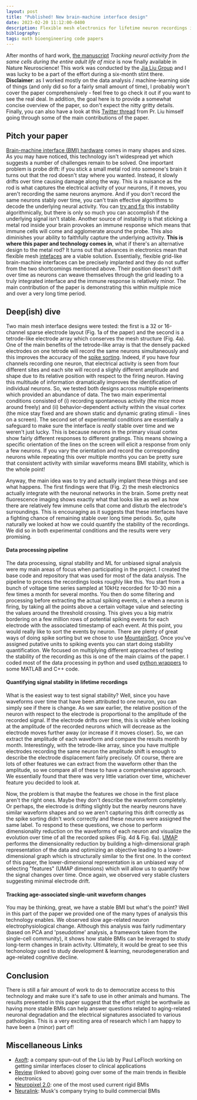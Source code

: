 ```yaml
---
layout: post
title: "Published! New brain-machine interface design"
date: 2023-02-20 11:12:00-0400
description: Flexible mesh electronics for lifetime neuron recordings in mice
bibliography:
tags: math bioengineering code papers
---
```


After months of hard work, [the manuscript](https://www.nature.com/articles/s41593-023-01267-x) *Tracking neural activity from the same cells during the entire adult life of mice* is now finally available in Nature Neuroscience! This work was conducted by the [Jia Liu Group](https://liulab.seas.harvard.edu/) and I was lucky to be a part of the effort during a six-month stint there. **Disclaimer**: as I worked mostly on the data analysis / machine-learning side of things (and only did so for a fairly small amount of time), I probably won't cover the paper comprehensively - feel free to go check it out if you want to see the real deal. In addition, the goal here is to provide a somewhat concise overview of the paper, so don't expect the nitty gritty details. Finally, you can also have a look at this [Twitter thread](https://twitter.com/ganoopyliujia/status/1627712813610471425) from Pr. Liu himself going through some of the main contributions of the paper.

## Pitch your paper
[Brain-machine interface (BMI) hardware](https://sebastianpartarrieu.github.io/blog/2021/BMI-techonology-review/) comes in many shapes and sizes. As you may have noticed, this technology isn't widespread yet which suggests a number of challenges remain to be solved. One important problem is probe drift: if you stick a small metal rod into someone's brain it turns out that the rod doesn't stay where you wanted. Instead, it slowly drifts over time causing damage along the way. This is a nuisance as the rod is what captures the electrical activity of your neurons, if it moves, you aren't recording the same neurons anymore. And if you don't record the same neurons stably over time, you can't train effective algorithms to decode the underlying neural activity. You can [try and fix](https://www.nature.com/articles/s41551-020-0542-9) this instability algorithmically, but there is only so much you can accomplish if the underlying signal isn't stable. Another source of instability is that sticking a metal rod inside your brain provokes an immune response which means that immune cells will come and agglomerate around the probe. This also diminishes your ability to faithfully capture the underlying activity. **This is where this paper and technology comes in**, what if there's an alternative design to the metal rod? It turns out that advances in electronics mean that flexible mesh [intefaces](https://www.nature.com/articles/s41928-022-00913-9) are a viable solution. Essentially, flexible grid-like brain-machine interfaces can be precisely implanted and they do not suffer from the two shortcomings mentioned above. Their position doesn't drift over time as neurons can weave themselves through the grid leading to a truly integrated interface and the immune response is relatively minor. The main contribution of the paper is demonstrating this within multiple mice and over a very long time period.

## Deep(ish) dive
Two main mesh interface designs were tested: the first is a 32 or 16-channel sparse electrode layout (Fig. 1a of the paper) and the second is a tetrode-like electrode array which conserves the mesh structure (Fig. 4a). One of the main benefits of the tetrode-like array is that the densely packed electrodes on one tetrode will record the same neurons simultaneously and this improves the accuracy of the [spike sorting](http://www.scholarpedia.org/article/Spike_sorting#:~:text=Spike%20sorting%20is%20the%20grouping,activity%20of%20different%20putative%20neurons.). Indeed, if you have four channels recording one neuron, that electrical activity is seen from four different sites and each site will record a slighly different amplitude and shape due to its relative position with respect to the firing neuron. Having this multitude of information dramatically improves the identification of individual neurons. So, we tested both designs across multiple experiments which provided an abundance of data. The two main experimental conditions consisted of (i) recording spontaneous activity (the mice move around freely) and (ii) behavior-dependent activity within the visual cortex (the mice stay fixed and are shown static and dynamic grating stimuli - lines on a screen). The second set of experimental conditions are essentially a safeguard to make sure the interface is *really* stable over time and we weren't just lucky. This is because neurons in the primary visual cortex show fairly different responses to different gratings. This means showing a specific orientation of the lines on the screen will elicit a response from only a few neurons. If you vary the orientation and record the corresponding neurons while repeating this over multiple months you can be pretty sure that consistent activity with similar waveforms means BMI stability, which is the whole point!

Anyway, the main idea was to try and actually implant these things and see what happens. The first findings were that (Fig. 2) the mesh electronics actually integrate with the neuronal networks in the brain. Some pretty neat fluorescence imaging shows exactly what that looks like as well as how there are relatively few immune cells that come and disturb the electrode's surroundings. This is encouraging as it suggests that these interfaces have a fighting chance of remaining stable over long time periods. So, quite naturally we looked at how we could quantify the stability of the recordings. We did so in both experimental conditions and the results were very promising. 

#### Data processing pipeline
The data processing, signal stability and ML for unbiased signal analysis were my main areas of focus when participating in the project. I created the base code and repository that was used for most of the data analysis. The pipeline to process the recordings looks roughly like this. You start from a bunch of voltage time series sampled at 10kHz recorded for 10-30 min a few times a month for several months. You then do some filtering and processing before extracting the actual spiking events, i.e when a neuron is firing, by taking all the points above a certain voltage value and selecting the values around the threshold crossing. This gives you a big matrix bordering on a few million rows of potential spiking events for each electrode with the associated timestamp of each event. At this point, you would really like to sort the events by neuron. There are plenty of great ways of doing spike sorting but we chose to use [MountainSort](https://mountainsort.readthedocs.io/en/latest/). Once you've assigned putative units to spiking events you can start doing stability quantification. We focused on multiplying different approaches of testing the stability of the recording as this is one of the main claims of the paper. I coded most of the data processing in python and used [python wrappers](https://spikeinterface.readthedocs.io/en/latest/overview.html) to some MATLAB and C++ code. 

#### Quantifying signal stability in lifetime recordings
What is the easiest way to test signal stability? Well, since you have waveforms over time that have been attributed to one neuron, you can simply see if there is change. As we saw earlier, the relative position of the neuron with respect to the electrode is proportional to the amplitude of the recorded signal. If the electrode drifts over time, this is visible when looking at the amplitude of the recorded neurons which will decrease as the electrode moves further away (or increase if it moves closer). So, we can extract the amplitude of each waveform and compare the results month by month. Interestingly, with the tetrode-like array, since you have multiple electrodes recording the same neuron the amplitude shift is enough to describe the electrode displacement fairly precisely. Of course, there are lots of other features we can extract from the waveform other than the amplitude, so we compare all of these to have a comprehensive approach. We essentially found that there was very little variation over time, whichever feature you decided to look at. 

Now, the problem is that maybe the features we chose in the first place aren't the right ones. Maybe they don't describe the waveform completely. Or perhaps, the electrode is drifting slightly but the nearby neurons have similar waveform shapes and so we aren't capturing this drift correctly as the spike sorting didn't work correctly and these neurons were assigned the same label. To respond to these questions, we chose to perform dimensionality reduction on the waveforms of each neuron and visualize the evolution over time of all the recorded spikes (Fig. 4d & Fig. 6a). [UMAP](https://pair-code.github.io/understanding-umap/) performs the dimensionality reduction by building a high-dimensional graph representation of the data and optimizing an objective leading to a lower-dimensional graph which is structurally similar to the first one. In the context of this paper, the lower-dimensional representation is an unbiased way of selecting "features" (UMAP dimensions) which will allow us to quantify how the signal changes over time. Once again, we observed very stable clusters suggesting minimal electrode drift.

#### Tracking age-associated single-unit waveform changes
You may be thinking, great, we have a stable BMI but what's the point? Well in this part of the paper we provided one of the many types of analysis this technology enables. We observed slow age-related neuron electrophysiological change. Although this analysis was fairly rudimentary (based on PCA and 'pseudotime' analysis, a framework taken from the single-cell community), it shows how stable BMIs can be leveraged to study long-term changes in brain activity. Ultimately, it would be great to see this techonology used to study development & learning, neurodegeneration and age-related cognitive decline.

## Conclusion
There is still a fair amount of work to do to democratize access to this technology and make sure it's safe to use in other animals and humans. The results presented in this paper suggest that the effort might be worthwile as having more stable BMIs can help answer questions related to aging-related neuronal degradation and the electrical signatures associated to various pathologies. This is a very exciting area of research which I am happy to have been a (minor) part of!

## Miscellaneous Links
- [Axoft](https://axoft.us/): a company spun-out of the Liu lab by Paul LeFloch working on getting similar interfaces closer to clinical applications
- [Review](https://www.nature.com/articles/s41928-022-00913-9) (linked to above) going over some of the main trends in flexible electronics
- [Neuropixel 2.0](https://www.science.org/doi/10.1126/science.abf4588): one of the most used current rigid BMIs
- [Neuralink](https://neuralink.com/approach/): Musk's company trying to build commercial BMIs

